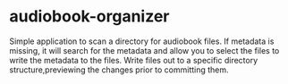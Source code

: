 # audiobook-organizer
Simple application to scan a directory for audiobook files. If metadata is missing, it will search for the metadata and allow you to select the files to write the metadata to the files. Write files out to a specific directory structure,previewing the changes prior to committing them.

